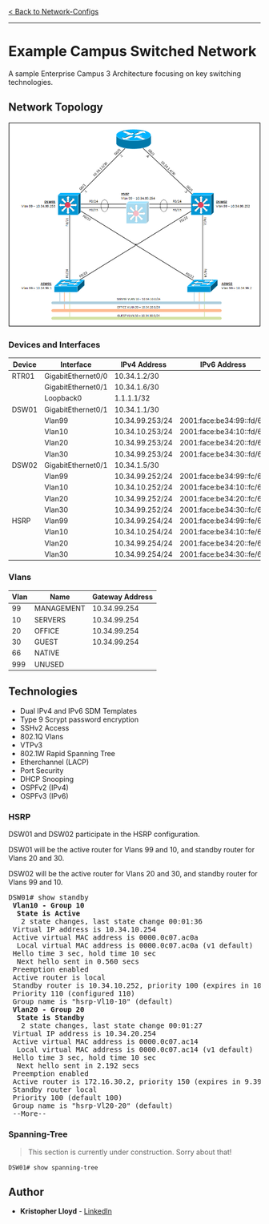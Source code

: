 [< Back to Network-Configs](https://github.com/KrisLloyd/Network-Configs/)
***


# Example Campus Switched Network

A sample Enterprise Campus 3 Architecture focusing on key switching technologies.

## Network Topology

[![Campus Switch Topology](topology.png)]()


### Devices and Interfaces

| Device | Interface | IPv4 Address | IPv6 Address |
| ------ | ------ | ------ |------ |
| RTR01 | GigabitEthernet0/0 | 10.34.1.2/30 |   |
|   | GigabitEthernet0/1 | 10.34.1.6/30 |   |
|   | Loopback0 | 1.1.1.1/32 |   |
| DSW01 | GigabitEthernet0/1 | 10.34.1.1/30 |   |
|   | Vlan99 | 10.34.99.253/24 | 2001:face:be34:99::fd/64 |
|   | Vlan10 | 10.34.10.253/24 | 2001:face:be34:10::fd/64 |
|   | Vlan20 | 10.34.99.253/24 | 2001:face:be34:20::fd/64 |
|   | Vlan30 | 10.34.99.253/24 | 2001:face:be34:30::fd/64 |
| DSW02 | GigabitEthernet0/1 | 10.34.1.5/30 |   |
|   | Vlan99 | 10.34.99.252/24 | 2001:face:be34:99::fc/64 |
|   | Vlan10 | 10.34.10.252/24 | 2001:face:be34:10::fc/64 |
|   | Vlan20 | 10.34.99.252/24 | 2001:face:be34:20::fc/64 |
|   | Vlan30 | 10.34.99.252/24 | 2001:face:be34:30::fc/64 |
| HSRP | Vlan99 | 10.34.99.254/24 | 2001:face:be34:99::fe/64 |
|   | Vlan10 | 10.34.10.254/24 | 2001:face:be34:10::fe/64 |
|   | Vlan20 | 10.34.99.254/24 | 2001:face:be34:20::fe/64 |
|   | Vlan30 | 10.34.99.254/24 | 2001:face:be34:30::fe/64 |

### Vlans

| Vlan | Name | Gateway Address |
| ------ | ------ | ------ |
| 99 | MANAGEMENT | 10.34.99.254 |
| 10 | SERVERS | 10.34.99.254 |
| 20 | OFFICE | 10.34.99.254 |
| 30 | GUEST | 10.34.99.254 |
| 66 | NATIVE |   |
| 999 | UNUSED |   |

## Technologies

* Dual IPv4 and IPv6 SDM Templates
* Type 9 Scrypt password encryption
* SSHv2 Access
* 802.1Q Vlans
* VTPv3
* 802.1W Rapid Spanning Tree
* Etherchannel (LACP)
* Port Security
* DHCP Snooping
* OSPFv2 (IPv4)
* OSPFv3 (IPv6)


### HSRP

DSW01 and DSW02 participate in the HSRP configuration.

DSW01 will be the active router for Vlans 99 and 10, and standby router for Vlans 20 and 30.

DSW02 will be the active router for Vlans 20 and 30, and standby router for Vlans 99 and 10.

<pre>
DSW01# show standby
 <b>Vlan10 - Group 10
  State is Active</b>
   2 state changes, last state change 00:01:36
 Virtual IP address is 10.34.10.254
 Active virtual MAC address is 0000.0c07.ac0a
  Local virtual MAC address is 0000.0c07.ac0a (v1 default)
 Hello time 3 sec, hold time 10 sec
  Next hello sent in 0.560 secs
 Preemption enabled
 Active router is local
 Standby router is 10.34.10.252, priority 100 (expires in 10.704 sec)
 Priority 110 (configured 110)
 Group name is "hsrp-Vl10-10" (default)
 <b>Vlan20 - Group 20
  State is Standby</b>
   2 state changes, last state change 00:01:27
 Virtual IP address is 10.34.20.254
 Active virtual MAC address is 0000.0c07.ac14
  Local virtual MAC address is 0000.0c07.ac14 (v1 default)
 Hello time 3 sec, hold time 10 sec
  Next hello sent in 2.192 secs
 Preemption enabled
 Active router is 172.16.30.2, priority 150 (expires in 9.392 sec)
 Standby router local
 Priority 100 (default 100)
 Group name is "hsrp-Vl20-20" (default)
 --More--
</pre>

### Spanning-Tree

> This section is currently under construction. Sorry about that!

```
DSW01# show spanning-tree
```
## Author

* **Kristopher Lloyd** - [LinkedIn](https://www.linkedin.com/in/kris-lloyd)
